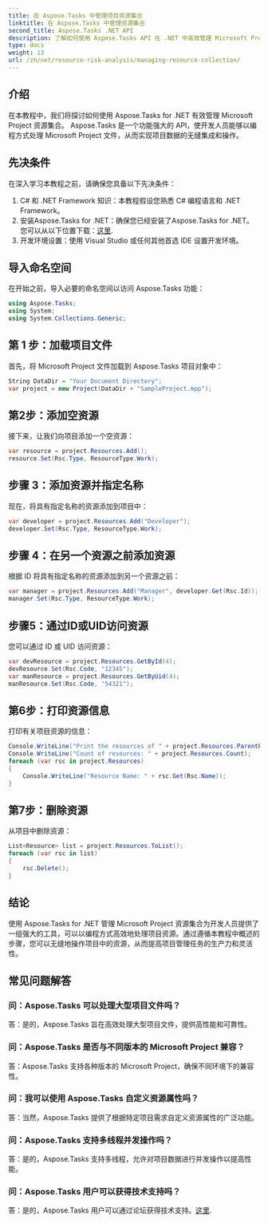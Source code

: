```yaml
---
title: 在 Aspose.Tasks 中管理项目资源集合
linktitle: 在 Aspose.Tasks 中管理资源集合
second_title: Aspose.Tasks .NET API
description: 了解如何使用 Aspose.Tasks API 在 .NET 中高效管理 Microsoft Project 资源集合。提高生产力和灵活性。
type: docs
weight: 13
url: /zh/net/resource-risk-analysis/managing-resource-collection/
---
```

## 介绍
在本教程中，我们将探讨如何使用 Aspose.Tasks for .NET 有效管理 Microsoft Project 资源集合。 Aspose.Tasks 是一个功能强大的 API，使开发人员能够以编程方式处理 Microsoft Project 文件，从而实现项目数据的无缝集成和操作。
## 先决条件
在深入学习本教程之前，请确保您具备以下先决条件：
1. C# 和 .NET Framework 知识：本教程假设您熟悉 C# 编程语言和 .NET Framework。
2. 安装Aspose.Tasks for .NET：确保您已经安装了Aspose.Tasks for .NET。您可以从以下位置下载：[这里](https://releases.aspose.com/tasks/net/).
3. 开发环境设置：使用 Visual Studio 或任何其他首选 IDE 设置开发环境。

## 导入命名空间
在开始之前，导入必要的命名空间以访问 Aspose.Tasks 功能：
```csharp
using Aspose.Tasks;
using System;
using System.Collections.Generic;


```

## 第 1 步：加载项目文件
首先，将 Microsoft Project 文件加载到 Aspose.Tasks 项目对象中：
```csharp
String DataDir = "Your Document Directory";
var project = new Project(DataDir + "SampleProject.mpp");
```
## 第2步：添加空资源
接下来，让我们向项目添加一个空资源：
```csharp
var resource = project.Resources.Add();
resource.Set(Rsc.Type, ResourceType.Work);
```
## 步骤 3：添加资源并指定名称
现在，将具有指定名称的资源添加到项目中：
```csharp
var developer = project.Resources.Add("Developer");
developer.Set(Rsc.Type, ResourceType.Work);
```
## 步骤 4：在另一个资源之前添加资源
根据 ID 将具有指定名称的资源添加到另一个资源之前：
```csharp
var manager = project.Resources.Add("Manager", developer.Get(Rsc.Id));
manager.Set(Rsc.Type, ResourceType.Work);
```
## 步骤5：通过ID或UID访问资源
您可以通过 ID 或 UID 访问资源：
```csharp
var devResource = project.Resources.GetById(4);
devResource.Set(Rsc.Code, "12345");
var manResource = project.Resources.GetByUid(4);
manResource.Set(Rsc.Code, "54321");
```
## 第6步：打印资源信息
打印有关项目资源的信息：
```csharp
Console.WriteLine("Print the resources of " + project.Resources.ParentProject.Get(Prj.Name) + " project.");
Console.WriteLine("Count of resources: " + project.Resources.Count);
foreach (var rsc in project.Resources)
{
    Console.WriteLine("Resource Name: " + rsc.Get(Rsc.Name));
}
```
## 第7步：删除资源
从项目中删除资源：
```csharp
List<Resource> list = project.Resources.ToList();
foreach (var rsc in list)
{
    rsc.Delete();
}
```

## 结论
使用 Aspose.Tasks for .NET 管理 Microsoft Project 资源集合为开发人员提供了一组强大的工具，可以以编程方式高效地处理项目资源。通过遵循本教程中概述的步骤，您可以无缝地操作项目中的资源，从而提高项目管理任务的生产力和灵活性。
## 常见问题解答
### 问：Aspose.Tasks 可以处理大型项目文件吗？

答：是的，Aspose.Tasks 旨在高效处理大型项目文件，提供高性能和可靠性。

### 问：Aspose.Tasks 是否与不同版本的 Microsoft Project 兼容？

答：Aspose.Tasks 支持各种版本的 Microsoft Project，确保不同环境下的兼容性。

### 问：我可以使用 Aspose.Tasks 自定义资源属性吗？

答：当然，Aspose.Tasks 提供了根据特定项目需求自定义资源属性的广泛功能。

### 问：Aspose.Tasks 支持多线程并发操作吗？

答：是的，Aspose.Tasks 支持多线程，允许对项目数据进行并发操作以提高性能。

### 问：Aspose.Tasks 用户可以获得技术支持吗？

答：是的，Aspose.Tasks 用户可以通过论坛获得技术支持。[这里](https://forum.aspose.com/c/tasks/15).